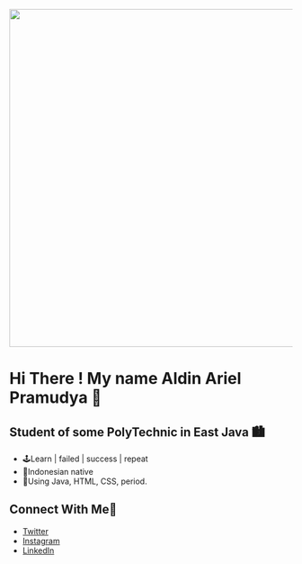 <p align = "center">
  <img
       width = "600"
       src = "https://i.pinimg.com/originals/9b/c0/31/9bc031ded28a4eccb4a3f1df621ff84d.png"
       >
</p>

# Hi There ! My name Aldin Ariel Pramudya 👋

## Student of some PolyTechnic in East Java 🏙
- 🕹Learn | failed | success | repeat
- 🌱Indonesian native
- 🔭Using Java, HTML, CSS, period.

## Connect With Me📲
- [Twitter](https://twitter.com/aldinpramudya)
- [Instagram](https://instagram.com/aldin.pramudya)
- [LinkedIn](https://www.linkedin.com/in/aldin-ariel-pramudya-832037238/)
